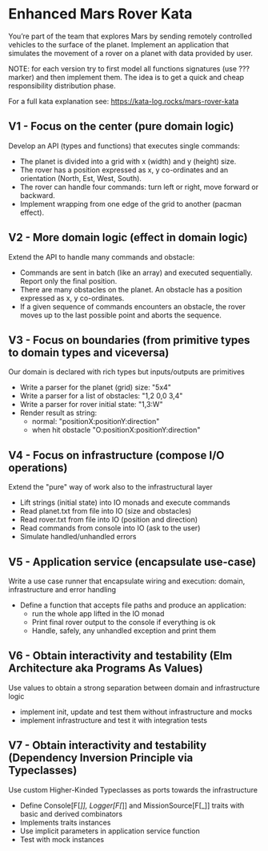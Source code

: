 # Enhanced Mars Rover Kata

You’re part of the team that explores Mars by sending remotely controlled vehicles to the surface of the planet.
Implement an application that simulates the movement of a rover on a planet with data provided by user.

NOTE: for each version try to first model all functions signatures (use ??? marker) and then implement them. The idea is
to get a quick and cheap responsibility distribution phase.

For a full kata explanation see: https://kata-log.rocks/mars-rover-kata

## V1 - Focus on the center (pure domain logic)

Develop an API (types and functions) that executes single commands:

- The planet is divided into a grid with x (width) and y (height) size.
- The rover has a position expressed as x, y co-ordinates and an orientation (North, Est, West, South).
- The rover can handle four commands: turn left or right, move forward or backward.
- Implement wrapping from one edge of the grid to another (pacman effect).

## V2 - More domain logic (effect in domain logic)

Extend the API to handle many commands and obstacle:

- Commands are sent in batch (like an array) and executed sequentially. Report only the final position.
- There are many obstacles on the planet. An obstacle has a position expressed as x, y co-ordinates.
- If a given sequence of commands encounters an obstacle, the rover moves up to the last possible point and aborts the
  sequence.

## V3 - Focus on boundaries (from primitive types to domain types and viceversa)

Our domain is declared with rich types but inputs/outputs are primitives

- Write a parser for the planet (grid) size: "5x4"
- Write a parser for a list of obstacles: "1,2 0,0 3,4"
- Write a parser for rover initial state: "1,3:W"
- Render result as string:
    - normal: "positionX:positionY:direction"
    - when hit obstacle "O:positionX:positionY:direction"

## V4 - Focus on infrastructure (compose I/O operations)

Extend the "pure" way of work also to the infrastructural layer

- Lift strings (initial state) into IO monads and execute commands
- Read planet.txt from file into IO (size and obstacles)
- Read rover.txt from file into IO (position and direction)
- Read commands from console into IO (ask to the user)
- Simulate handled/unhandled errors

## V5 - Application service (encapsulate use-case)

Write a use case runner that encapsulate wiring and execution: domain, infrastructure and error handling

- Define a function that accepts file paths and produce an application:
    - run the whole app lifted in the IO monad
    - Print final rover output to the console if everything is ok
    - Handle, safely, any unhandled exception and print them

## V6 - Obtain interactivity and testability (Elm Architecture aka Programs As Values)

Use values to obtain a strong separation between domain and infrastructure logic

- implement init, update and test them without infrastructure and mocks
- implement infrastructure and test it with integration tests

## V7 - Obtain interactivity and testability (Dependency Inversion Principle via Typeclasses)

Use custom Higher-Kinded Typeclasses as ports towards the infrastructure

- Define Console[F[_]], Logger[F[_]] and MissionSource[F[_]] traits with basic and derived combinators
- Implements traits instances
- Use implicit parameters in application service function
- Test with mock instances
